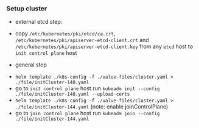 ### Setup cluster

* external etcd step:

- copy `/etc/kubernetes/pki/etcd/ca.crt`, `/etc/kubernetes/pki/apiserver-etcd-client.crt` and `/etc/kubernetes/pki/apiserver-etcd-client.key` from any `etcd` host to `init control plane` host


* general step

- `helm template ./k8s-config -f ./value-files/cluster.yaml > ./file/initCluster-140.yaml`
- go to `init control plane` host run `kubeadm init --config ./file/initCluster-140.yaml --upload-certs`
- `helm template ./k8s-config -f ./value-files/cluster.yaml > ./file/initCluster-144.yaml` (note: enable joinControlPlane)
- go to `join control plane` host run `kubeadm join --config ./file/initCluster-144.yaml`